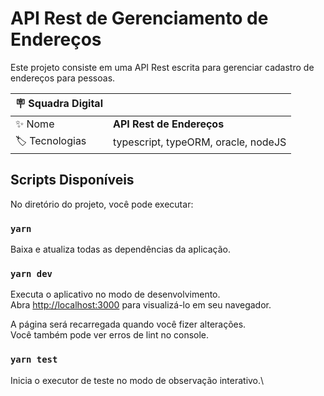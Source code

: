 # API Rest de Gerenciamento de Endereços

Este projeto consiste em uma API Rest escrita para gerenciar cadastro de endereços para pessoas.

| :placard: Squadra Digital |     |
| -------------  | --- |
| :sparkles: Nome        | **API Rest de Endereços**
| :label: Tecnologias | typescript, typeORM, oracle, nodeJS

## Scripts Disponíveis

No diretório do projeto, você pode executar:

### `yarn`

Baixa e atualiza todas as dependências da aplicação.

### `yarn dev`
Executa o aplicativo no modo de desenvolvimento.\
Abra [http://localhost:3000](http://localhost:3333) para visualizá-lo em seu navegador.

A página será recarregada quando você fizer alterações.\
Você também pode ver erros de lint no console.

### `yarn test`

Inicia o executor de teste no modo de observação interativo.\
